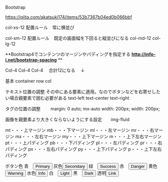 Bootstrap

https://qiita.com/akatsuki174/items/53b7367b04ed0b066bbf

col-xs-12		配置ルール　常に横並び

col-sm-12	配置ルール　既定の画面幅を下回ると縦並びになる
col-md-12
col-lg-12

**Bootstrap4でコンテンツのマージンやパディングを指定する ****http://info-i.net/bootstrap-spacing****
**

Col-4 Col-4 Col-4 　合計12になる
　↓

基本				container  row  col

テキスト位置の調整	その中にある要素に適用。なのでボタンなどを右寄せしたい場合親要素で囲む必要がある
				text-left
				text-center
				text-right

タグの位置の調整　　
margin: 0 auto; 	mx-auto
width: 200px;		width: 200px;

画像を親要素より大きくならないようにする設定　　img-fluid

mt・・・上マージン
mb・・・下マージン
ml・・・左マージン
mr・・・右マージン
mx・・・左右マージン
my・・・上下マージン
m・・・上下左右マージン
pt・・・上パディング
pb・・・下パディング
pl・・・左パディング
pr・・・右パディング
px・・・左右パディング
py・・・上下パディング
p・・・上下左右パディング

ボタン色
青　<button type="button" class="btn btn-primary">Primary</button>
灰色<button type="button" class="btn btn-secondary">Secondary</button>
緑　<button type="button" class="btn btn-success">Success</button>
赤　<button type="button" class="btn btn-danger">Danger</button>
黄色<button type="button" class="btn btn-warning">Warning</button>
水色<button type="button" class="btn btn-info">Info</button>
白　<button type="button" class="btn btn-light">Light</button>
黒　<button type="button" class="btn btn-dark">Dark</button>
透明<button type="button" class="btn btn-link">Link</button>

